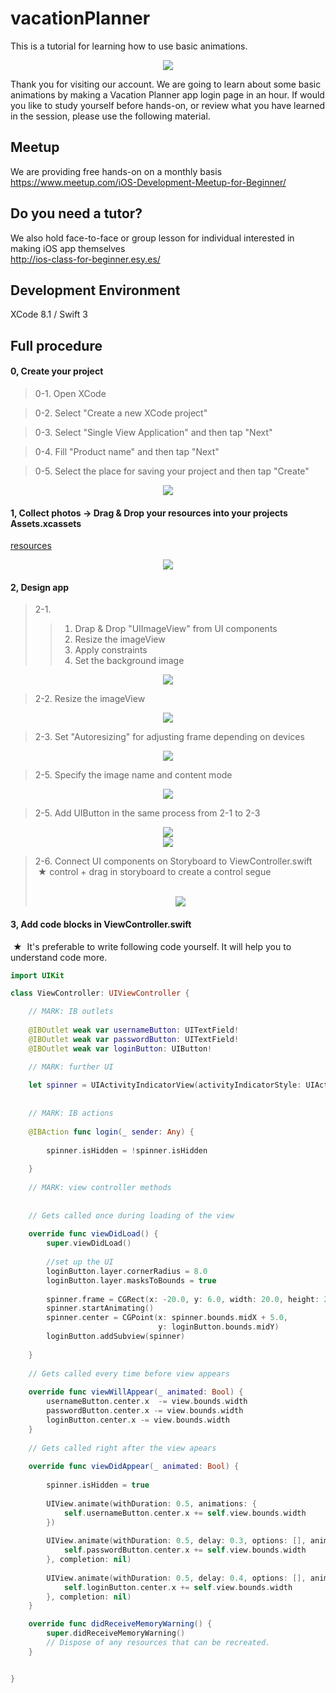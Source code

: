 # vacationPlanner
This is a tutorial for learning how to use basic animations.

  <div style="text-align:center"><img src ="https://github.com/samkerm/vacationPlanner/blob/master/appScreenShot.png" /></div>
  
  Thank you for visiting our account. We are going to learn about some basic animations by making a Vacation Planner app login page in an hour. If would you like to study yourself before hands-on, or review what you have learned in the session, please use the following material.

## Meetup
  We are providing free hands-on on a monthly basis<br>
  https://www.meetup.com/iOS-Development-Meetup-for-Beginner/

## Do you need a tutor?
  We also hold face-to-face or group lesson for individual interested in making iOS app themselves<br>
  http://ios-class-for-beginner.esy.es/

## Development Environment
  XCode 8.1 / Swift 3

## Full procedure

#### 0, Create your project

> 0-1. Open XCode  

> 0-2. Select "Create a new XCode project"

> 0-3. Select "Single View Application" and then tap "Next"

> 0-4. Fill "Product name" and then tap "Next"

> 0-5. Select the place for saving your project and then tap "Create"

  <div style="text-align:center"><img src ="https://github.com/samkerm/vacationPlanner/blob/master/Resources/vid1.gif" /></div>


#### 1, Collect photos → Drag & Drop your resources into your projects Assets.xcassets
  <a href="https://github.com/iosClassForBeginner/musicPlayer-en/blob/master/Resources/1.gif">resources</a>
  <div style="text-align:center"><img src ="https://github.com/samkerm/vacationPlanner/blob/master/Resources/vid2.gif" /></div>

#### 2, Design app
> 2-1. 
>> 1. Drap & Drop "UIImageView" from UI components
>> 2. Resize the imageView
>> 3. Apply constraints
>> 4. Set the background image

  <div style="text-align:center"><img src ="https://github.com/samkerm/vacationPlanner/blob/master/Resources/vid3.gif" /></div>

> 2-2. Resize the imageView
  <div style="text-align:center"><img src ="https://github.com/samkerm/vacationPlanner/blob/master/Resources/vid4.gif" /></div>

> 2-3. Set "Autoresizing" for adjusting frame depending on devices
  <div style="text-align:center"><img src ="https://github.com/samkerm/vacationPlanner/blob/master/Resources/vid5.gif" /></div>

> 2-5. Specify the image name and content mode
  <div style="text-align:center"><img src ="https://github.com/samkerm/vacationPlanner/blob/master/Resources/vid6.gif" /></div>

> 2-5. Add UIButton in the same process from 2-1 to 2-3
  <div style="text-align:center"><img src ="https://github.com/samkerm/vacationPlanner/blob/master/Resources/vid7.gif" /></div>
  <div style="text-align:center"><img src ="https://github.com/samkerm/vacationPlanner/blob/master/Resources/vid8.gif" /></div>  
  
> 2-6. Connect UI components on Storyboard to ViewController.swift
  ★  control + drag in storyboard to create a control segue<br>
  <div style="text-align:center"><img src ="https://github.com/samkerm/vacationPlanner/blob/master/Resources/vid8.gif" /></div>

#### 3, Add code blocks in ViewController.swift
  ★  It's preferable to write following code yourself. It will help you to understand code more.

```Swift  
import UIKit

class ViewController: UIViewController {

    // MARK: IB outlets
    
    @IBOutlet weak var usernameButton: UITextField!
    @IBOutlet weak var passwordButton: UITextField!
    @IBOutlet weak var loginButton: UIButton!

    // MARK: further UI
    
    let spinner = UIActivityIndicatorView(activityIndicatorStyle: UIActivityIndicatorViewStyle.white)
    
    
    // MARK: IB actions
    
    @IBAction func login(_ sender: Any) {
       
        spinner.isHidden = !spinner.isHidden
        
    }
    
    // MARK: view controller methods
    
    
    // Gets called once during loading of the view
    
    override func viewDidLoad() {
        super.viewDidLoad()
        
        //set up the UI
        loginButton.layer.cornerRadius = 8.0
        loginButton.layer.masksToBounds = true
        
        spinner.frame = CGRect(x: -20.0, y: 6.0, width: 20.0, height: 20.0)
        spinner.startAnimating()
        spinner.center = CGPoint(x: spinner.bounds.midX + 5.0,
                                 y: loginButton.bounds.midY)
        loginButton.addSubview(spinner)
        
    }
    
    // Gets called every time before view appears
    
    override func viewWillAppear(_ animated: Bool) {
        usernameButton.center.x  -= view.bounds.width
        passwordButton.center.x -= view.bounds.width
        loginButton.center.x -= view.bounds.width
    }
    
    // Gets called right after the view apears
    
    override func viewDidAppear(_ animated: Bool) {
        
        spinner.isHidden = true
        
        UIView.animate(withDuration: 0.5, animations: {
            self.usernameButton.center.x += self.view.bounds.width
        })
        
        UIView.animate(withDuration: 0.5, delay: 0.3, options: [], animations: {
            self.passwordButton.center.x += self.view.bounds.width
        }, completion: nil)
        
        UIView.animate(withDuration: 0.5, delay: 0.4, options: [], animations: {
            self.loginButton.center.x += self.view.bounds.width
        }, completion: nil)
    }

    override func didReceiveMemoryWarning() {
        super.didReceiveMemoryWarning()
        // Dispose of any resources that can be recreated.
    }


}

```
